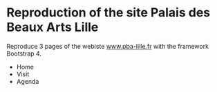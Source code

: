 # Reproduction of the site Palais des Beaux Arts Lille
Reproduce 3 pages of the webiste www.pba-lille.fr with the framework Bootstrap 4.
* Home
* Visit
* Agenda
